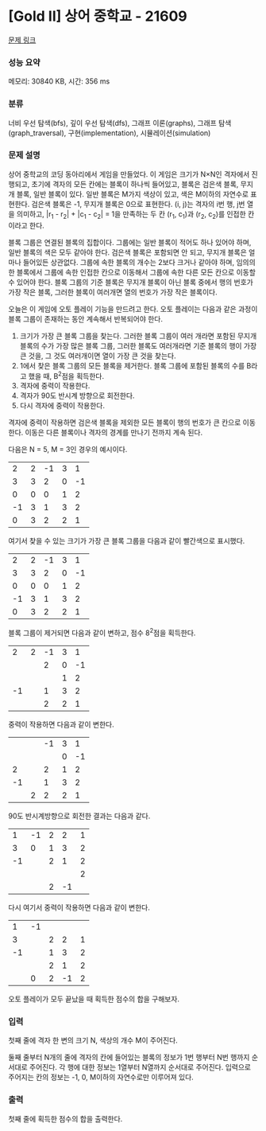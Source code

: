 # [Gold II] 상어 중학교 - 21609 

[문제 링크](https://www.acmicpc.net/problem/21609) 

### 성능 요약

메모리: 30840 KB, 시간: 356 ms

### 분류

너비 우선 탐색(bfs), 깊이 우선 탐색(dfs), 그래프 이론(graphs), 그래프 탐색(graph_traversal), 구현(implementation), 시뮬레이션(simulation)

### 문제 설명

<p>상어 중학교의 코딩 동아리에서 게임을 만들었다. 이 게임은 크기가 N×N인 격자에서 진행되고, 초기에 격자의 모든 칸에는 블록이 하나씩 들어있고, 블록은 검은색 블록, 무지개 블록, 일반 블록이 있다. 일반 블록은 M가지 색상이 있고, 색은 M이하의 자연수로 표현한다. 검은색 블록은 -1, 무지개 블록은 0으로 표현한다. (i, j)는 격자의 i번 행, j번 열을 의미하고, |r<sub>1</sub> - r<sub>2</sub>| + |c<sub>1</sub> - c<sub>2</sub>| = 1을 만족하는 두 칸 (r<sub>1</sub>, c<sub>1</sub>)과 (r<sub>2</sub>, c<sub>2</sub>)를 인접한 칸이라고 한다.</p>

<p>블록 그룹은 연결된 블록의 집합이다. 그룹에는 일반 블록이 적어도 하나 있어야 하며, 일반 블록의 색은 모두 같아야 한다. 검은색 블록은 포함되면 안 되고, 무지개 블록은 얼마나 들어있든 상관없다. 그룹에 속한 블록의 개수는 2보다 크거나 같아야 하며, 임의의 한 블록에서 그룹에 속한 인접한 칸으로 이동해서 그룹에 속한 다른 모든 칸으로 이동할 수 있어야 한다. 블록 그룹의 기준 블록은 무지개 블록이 아닌 블록 중에서 행의 번호가 가장 작은 블록, 그러한 블록이 여러개면 열의 번호가 가장 작은 블록이다.</p>

<p>오늘은 이 게임에 오토 플레이 기능을 만드려고 한다. 오토 플레이는 다음과 같은 과정이 블록 그룹이 존재하는 동안 계속해서 반복되어야 한다.</p>

<ol>
	<li>크기가 가장 큰 블록 그룹을 찾는다. 그러한 블록 그룹이 여러 개라면 포함된 무지개 블록의 수가 가장 많은 블록 그룹, 그러한 블록도 여러개라면 기준 블록의 행이 가장 큰 것을, 그 것도 여러개이면 열이 가장 큰 것을 찾는다.</li>
	<li>1에서 찾은 블록 그룹의 모든 블록을 제거한다. 블록 그룹에 포함된 블록의 수를 B라고 했을 때, B<sup>2</sup>점을 획득한다.</li>
	<li>격자에 중력이 작용한다.</li>
	<li>격자가 90도 반시계 방향으로 회전한다.</li>
	<li>다시 격자에 중력이 작용한다.</li>
</ol>

<p>격자에 중력이 작용하면 검은색 블록을 제외한 모든 블록이 행의 번호가 큰 칸으로 이동한다. 이동은 다른 블록이나 격자의 경계를 만나기 전까지 계속 된다.</p>

<p>다음은 N = 5, M = 3인 경우의 예시이다.</p>

<table class="table table-bordered table-center-30 table-21609">
	<tbody>
		<tr>
			<td>2</td>
			<td>2</td>
			<td>-1</td>
			<td>3</td>
			<td>1</td>
		</tr>
		<tr>
			<td>3</td>
			<td>3</td>
			<td>2</td>
			<td>0</td>
			<td>-1</td>
		</tr>
		<tr>
			<td>0</td>
			<td>0</td>
			<td>0</td>
			<td>1</td>
			<td>2</td>
		</tr>
		<tr>
			<td>-1</td>
			<td>3</td>
			<td>1</td>
			<td>3</td>
			<td>2</td>
		</tr>
		<tr>
			<td>0</td>
			<td>3</td>
			<td>2</td>
			<td>2</td>
			<td>1</td>
		</tr>
	</tbody>
</table>

<p>여기서 찾을 수 있는 크기가 가장 큰 블록 그룹을 다음과 같이 빨간색으로 표시했다.</p>

<table class="table table-bordered table-center-30 table-21609">
	<tbody>
		<tr>
			<td>2</td>
			<td>2</td>
			<td>-1</td>
			<td>3</td>
			<td>1</td>
		</tr>
		<tr>
			<td class="bg-red">3</td>
			<td class="bg-red">3</td>
			<td>2</td>
			<td>0</td>
			<td>-1</td>
		</tr>
		<tr>
			<td class="bg-red">0</td>
			<td class="bg-red">0</td>
			<td class="bg-red">0</td>
			<td>1</td>
			<td>2</td>
		</tr>
		<tr>
			<td>-1</td>
			<td class="bg-red">3</td>
			<td>1</td>
			<td>3</td>
			<td>2</td>
		</tr>
		<tr>
			<td class="bg-red">0</td>
			<td class="bg-red">3</td>
			<td>2</td>
			<td>2</td>
			<td>1</td>
		</tr>
	</tbody>
</table>

<p>블록 그룹이 제거되면 다음과 같이 변하고, 점수 8<sup>2</sup>점을 획득한다.</p>

<table class="table table-bordered table-center-30 table-21609">
	<tbody>
		<tr>
			<td>2</td>
			<td>2</td>
			<td>-1</td>
			<td>3</td>
			<td>1</td>
		</tr>
		<tr>
			<td> </td>
			<td> </td>
			<td>2</td>
			<td>0</td>
			<td>-1</td>
		</tr>
		<tr>
			<td> </td>
			<td> </td>
			<td> </td>
			<td>1</td>
			<td>2</td>
		</tr>
		<tr>
			<td>-1</td>
			<td> </td>
			<td>1</td>
			<td>3</td>
			<td>2</td>
		</tr>
		<tr>
			<td> </td>
			<td> </td>
			<td>2</td>
			<td>2</td>
			<td>1</td>
		</tr>
	</tbody>
</table>

<p>중력이 작용하면 다음과 같이 변한다.</p>

<table class="table table-bordered table-center-30 table-21609">
	<tbody>
		<tr>
			<td> </td>
			<td> </td>
			<td>-1</td>
			<td>3</td>
			<td>1</td>
		</tr>
		<tr>
			<td> </td>
			<td> </td>
			<td> </td>
			<td>0</td>
			<td>-1</td>
		</tr>
		<tr>
			<td>2</td>
			<td> </td>
			<td>2</td>
			<td>1</td>
			<td>2</td>
		</tr>
		<tr>
			<td>-1</td>
			<td> </td>
			<td>1</td>
			<td>3</td>
			<td>2</td>
		</tr>
		<tr>
			<td> </td>
			<td>2</td>
			<td>2</td>
			<td>2</td>
			<td>1</td>
		</tr>
	</tbody>
</table>

<p>90도 반시계방향으로 회전한 결과는 다음과 같다.</p>

<table class="table table-bordered table-center-30 table-21609">
	<tbody>
		<tr>
			<td>1</td>
			<td>-1</td>
			<td>2</td>
			<td>2</td>
			<td>1</td>
		</tr>
		<tr>
			<td>3</td>
			<td>0</td>
			<td>1</td>
			<td>3</td>
			<td>2</td>
		</tr>
		<tr>
			<td>-1</td>
			<td> </td>
			<td>2</td>
			<td>1</td>
			<td>2</td>
		</tr>
		<tr>
			<td> </td>
			<td> </td>
			<td> </td>
			<td> </td>
			<td>2</td>
		</tr>
		<tr>
			<td> </td>
			<td> </td>
			<td>2</td>
			<td>-1</td>
			<td> </td>
		</tr>
	</tbody>
</table>

<p>다시 여기서 중력이 작용하면 다음과 같이 변한다.</p>

<table class="table table-bordered table-center-30 table-21609">
	<tbody>
		<tr>
			<td>1</td>
			<td>-1</td>
			<td> </td>
			<td> </td>
			<td> </td>
		</tr>
		<tr>
			<td>3</td>
			<td> </td>
			<td>2</td>
			<td>2</td>
			<td>1</td>
		</tr>
		<tr>
			<td>-1</td>
			<td> </td>
			<td>1</td>
			<td>3</td>
			<td>2</td>
		</tr>
		<tr>
			<td> </td>
			<td> </td>
			<td>2</td>
			<td>1</td>
			<td>2</td>
		</tr>
		<tr>
			<td> </td>
			<td>0</td>
			<td>2</td>
			<td>-1</td>
			<td>2</td>
		</tr>
	</tbody>
</table>

<p>오토 플레이가 모두 끝났을 때 획득한 점수의 합을 구해보자.</p>

### 입력 

 <p>첫째 줄에 격자 한 변의 크기 N, 색상의 개수 M이 주어진다.</p>

<p>둘째 줄부터 N개의 줄에 격자의 칸에 들어있는 블록의 정보가 1번 행부터 N번 행까지 순서대로 주어진다. 각 행에 대한 정보는 1열부터 N열까지 순서대로 주어진다. 입력으로 주어지는 칸의 정보는 -1, 0, M이하의 자연수로만 이루어져 있다.</p>

### 출력 

 <p>첫째 줄에 획득한 점수의 합을 출력한다.</p>

